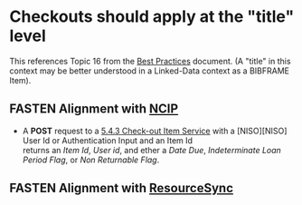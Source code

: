 # Checkouts should apply at the "title" level 
This references Topic 16 from the [Best Practices][BEST_PRACTICES] document.
(A "title" in this context may be better understood in a Linked-Data
context as a BIBFRAME Item).


## FASTEN Alignment with [NCIP][NCIP]

*  A **POST** request to a [5.4.3 Check-out Item Service](http://www.ncip.info/uploads/7/1/4/6/7146749/z39-83-1-2012_ncip.pdf#page=16)
   with a [NISO][NISO] User Id or Authentication Input and an Item Id  
   returns an *Item Id*, *User id*, and ether a *Date Due*, *Indeterminate Loan Period Flag*, or *Non Returnable Flag*. 

## FASTEN Alignment with [ResourceSync][RS]

[BEST_PRACTICES]: https://docs.google.com/spreadsheets/d/1iQrdLVUSCW-0FWlrKNGjZJkB8nPO5Z94pg1Ie8GIKhg/
[NCIP]: http://www.ncip.info/ 
[RS]: http://www.openarchives.org/rs/toc

